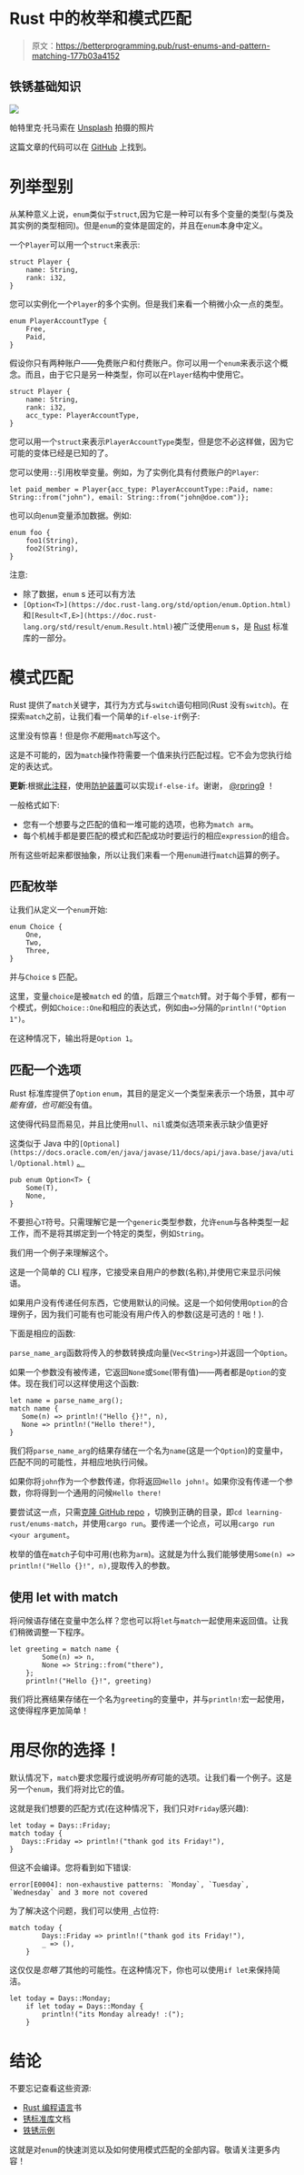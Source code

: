 # Rust 中的枚举和模式匹配

> 原文：<https://betterprogramming.pub/rust-enums-and-pattern-matching-177b03a4152>

## 铁锈基础知识

![](img/bd9fe5a7ea5bdfd6fc7ef6c2ab2c7255.png)

帕特里克·托马索在 [Unsplash](https://unsplash.com/s/photos/pattern?utm_source=unsplash&utm_medium=referral&utm_content=creditCopyText) 拍摄的照片

这篇文章的代码可以在 [GitHub](https://github.com/abhirockzz/learning-rust) 上找到。

# 列举型别

从某种意义上说，`enum`类似于`struct`,因为它是一种可以有多个变量的类型(与类及其实例的类型相同)。但是`enum`的变体是固定的，并且在`enum`本身中定义。

一个`Player`可以用一个`struct`来表示:

```
struct Player {
    name: String,
    rank: i32,
}
```

您可以实例化一个`Player`的多个实例。但是我们来看一个稍微小众一点的类型。

```
enum PlayerAccountType {
    Free,
    Paid,
}
```

假设你只有两种账户——免费账户和付费账户。你可以用一个`enum`来表示这个概念。而且，由于它只是另一种类型，你可以在`Player`结构中使用它。

```
struct Player {
    name: String,
    rank: i32,
    acc_type: PlayerAccountType,
}
```

您可以用一个`struct`来表示`PlayerAccountType`类型，但是您不必这样做，因为它可能的变体已经是已知的了。

您可以使用`::`引用枚举变量。例如，为了实例化具有付费账户的`Player`:

```
let paid_member = Player{acc_type: PlayerAccountType::Paid, name: String::from("john"), email: String::from("john@doe.com")};
```

也可以向`enum`变量添加数据。例如:

```
enum foo {
    foo1(String),
    foo2(String),
}
```

注意:

*   除了数据，`enum` s 还可以有方法
*   `[Option<T>](https://doc.rust-lang.org/std/option/enum.Option.html)`和`[Result<T,E>](https://doc.rust-lang.org/std/result/enum.Result.html)`被广泛使用`enum` s，是 [Rust](https://www.rust-lang.org/) 标准库的一部分。

# 模式匹配

Rust 提供了`match`关键字，其行为方式与`switch`语句相同(Rust 没有`switch`)。在探索`match`之前，让我们看一个简单的`if-else-if`例子:

这里没有惊喜！但是你*不能*用`match`写这个。

这是不可能的，因为`match`操作符需要一个值来执行匹配过程。它不会为您执行给定的表达式。

**更新**:根据[此注释](https://medium.com/@rpring9/your-if-else-if-is-possible-with-guards-843c312d281)，使用[防护装置](https://doc.rust-lang.org/stable/rust-by-example/flow_control/match/guard.html)可以实现`if-else-if`。谢谢， [@rpring9](http://twitter.com/rpring9) ！

一般格式如下:

*   您有一个想要与之匹配的值和一堆可能的选项，也称为`match arm`。
*   每个机械手都是要匹配的模式和匹配成功时要运行的相应`expression`的组合。

所有这些听起来都很抽象，所以让我们来看一个用`enum`进行`match`运算的例子。

## 匹配枚举

让我们从定义一个`enum`开始:

```
enum Choice {
    One,
    Two,
    Three,
}
```

并与`Choice` s 匹配。

这里，变量`choice`是被`match` ed 的值，后跟三个`match`臂。对于每个手臂，都有一个模式，例如`Choice::One`和相应的表达式，例如由`=>`分隔的`println!("Option 1")`。

在这种情况下，输出将是`Option 1`。

## 匹配一个选项

Rust 标准库提供了`Option` `enum`，其目的是定义一个类型来表示一个场景，其中*可能有值，也可能*没有值。

这使得代码显而易见，并且比使用`null`、`nil`或类似选项来表示缺少值更好

这类似于 Java 中的`[Optional](https://docs.oracle.com/en/java/javase/11/docs/api/java.base/java/util/Optional.html)` [。](https://docs.oracle.com/en/java/javase/11/docs/api/java.base/java/util/Optional.html)

```
pub enum Option<T> {
    Some(T),
    None,
}
```

不要担心`T`符号。只需理解它是一个`generic`类型参数，允许`enum`与各种类型一起工作，而不是将其绑定到一个特定的类型，例如`String`。

我们用一个例子来理解这个。

这是一个简单的 CLI 程序，它接受来自用户的参数(名称),并使用它来显示问候语。

如果用户没有传递任何东西，它使用默认的问候。这是一个如何使用`Option`的合理例子，因为我们可能有也可能没有用户传入的参数(这是可选的！咄！).

下面是相应的函数:

`parse_name_arg`函数将传入的参数转换成向量(`Vec<String>`)并返回一个`Option`。

如果一个参数没有被传递，它返回`None`或`Some`(带有值)——两者都是`Option`的变体。现在我们可以这样使用这个函数:

```
let name = parse_name_arg();
match name {
   Some(n) => println!("Hello {}!", n),
   None => println!("Hello there!"),
}
```

我们将`parse_name_arg`的结果存储在一个名为`name`(这是一个`Option`)的变量中，匹配不同的可能性，并相应地执行问候。

如果你将`john`作为一个参数传递，你将返回`Hello john!`。如果你没有传递一个参数，你将得到一个通用的问候`Hello there!`

要尝试这一点，只需[克隆 GitHub repo](https://github.com/abhirockzz/learning-rust) ，切换到正确的目录，即`cd learning-rust/enums-match`，并使用`cargo run`。要传递一个论点，可以用`cargo run <your argument`。

枚举的值在`match`子句中可用(也称为`arm`)。这就是为什么我们能够使用`Some(n) => println!("Hello {}!", n),`提取传入的参数。

## **使用 let with match**

将问候语存储在变量中怎么样？您也可以将`let`与`match`一起使用来返回值。让我们稍微调整一下程序。

```
let greeting = match name {
        Some(n) => n,
        None => String::from("there"),
    };
    println!("Hello {}!", greeting)
```

我们将比赛结果存储在一个名为`greeting`的变量中，并与`println!`宏一起使用，这使得程序更加简单！

# 用尽你的选择！

默认情况下，`match`要求您履行或说明*所有*可能的选项。让我们看一个例子。这是另一个`enum`，我们将对比它的值。

这就是我们想要的匹配方式(在这种情况下，我们只对`Friday`感兴趣):

```
let today = Days::Friday;
match today {
   Days::Friday => println!("thank god its Friday!"),
}
```

但这不会编译。您将看到如下错误:

```
error[E0004]: non-exhaustive patterns: `Monday`, `Tuesday`, `Wednesday` and 3 more not covered
```

为了解决这个问题，我们可以使用`_`占位符:

```
match today {
        Days::Friday => println!("thank god its Friday!"),
        _ => (),
    }
```

这仅仅是*忽略了*其他的可能性。在这种情况下，你也可以使用`if let`来保持简洁。

```
let today = Days::Monday;
    if let today = Days::Monday {
        println!("its Monday already! :(");
    }
```

# 结论

不要忘记查看这些资源:

*   [Rust 编程语言](https://doc.rust-lang.org/book/#the-rust-programming-language)书
*   [锈标准库](https://doc.rust-lang.org/std/)文档
*   [铁锈示例](https://doc.rust-lang.org/stable/rust-by-example/)

这就是对`enum`的快速浏览以及如何使用模式匹配的全部内容。敬请关注更多内容！